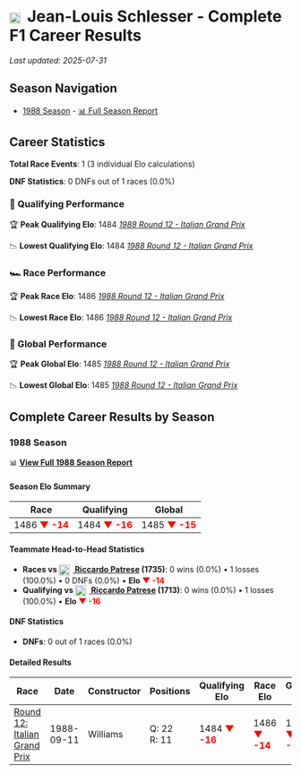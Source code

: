 # <img src="https://upload.wikimedia.org/wikipedia/commons/c/c3/Flag_of_France.svg" alt="France" width="20" height="auto" style="vertical-align: middle; margin-right: 5px;" onerror="this.outerHTML='🇫🇷'; this.style.marginRight='5px';"/> Jean-Louis Schlesser - Complete F1 Career Results

*Last updated: 2025-07-31*

## Season Navigation

- [1988 Season](#1988-season) - [📊 Full Season Report](../seasons/1988-season-report)

## Career Statistics

**Total Race Events**: 1 (3 individual Elo calculations)

**DNF Statistics**: 0 DNFs out of 1 races (0.0%)

### 🏁 Qualifying Performance

🏆 **Peak Qualifying Elo**: 1484
   *[1988 Round 12 - Italian Grand Prix](../seasons/1988-season-report#round-12-italian-grand-prix)*

📉 **Lowest Qualifying Elo**: 1484
   *[1988 Round 12 - Italian Grand Prix](../seasons/1988-season-report#round-12-italian-grand-prix)*

### 🏎️ Race Performance

🏆 **Peak Race Elo**: 1486
   *[1988 Round 12 - Italian Grand Prix](../seasons/1988-season-report#round-12-italian-grand-prix)*

📉 **Lowest Race Elo**: 1486
   *[1988 Round 12 - Italian Grand Prix](../seasons/1988-season-report#round-12-italian-grand-prix)*

### 🌟 Global Performance

🏆 **Peak Global Elo**: 1485
   *[1988 Round 12 - Italian Grand Prix](../seasons/1988-season-report#round-12-italian-grand-prix)*

📉 **Lowest Global Elo**: 1485
   *[1988 Round 12 - Italian Grand Prix](../seasons/1988-season-report#round-12-italian-grand-prix)*


## Complete Career Results by Season

### 1988 Season

📊 **[View Full 1988 Season Report](../seasons/1988-season-report)**

#### Season Elo Summary

| Race | Qualifying | Global |
|------|------------|--------|
| 1486 **<span style="color: red;">▼ -14</span>** | 1484 **<span style="color: red;">▼ -16</span>** | 1485 **<span style="color: red;">▼ -15</span>** |

#### Teammate Head-to-Head Statistics

- **Races vs [<img src="https://upload.wikimedia.org/wikipedia/commons/0/03/Flag_of_Italy.svg" alt="Italy" width="20" height="auto" style="vertical-align: middle; margin-right: 5px;" onerror="this.outerHTML='🇮🇹'; this.style.marginRight='5px';"/> Riccardo Patrese](riccardo-patrese) (1735)**: 0 wins (0.0%) • 1 losses (100.0%) • 0 DNFs (0.0%) • **Elo **<span style="color: red;">▼ -14</span>****
- **Qualifying vs [<img src="https://upload.wikimedia.org/wikipedia/commons/0/03/Flag_of_Italy.svg" alt="Italy" width="20" height="auto" style="vertical-align: middle; margin-right: 5px;" onerror="this.outerHTML='🇮🇹'; this.style.marginRight='5px';"/> Riccardo Patrese](riccardo-patrese) (1713)**: 0 wins (0.0%) • 1 losses (100.0%) • **Elo **<span style="color: red;">▼ -16</span>****


#### DNF Statistics

- **DNFs**: 0 out of 1 races (0.0%)

#### Detailed Results

| Race | Date | Constructor | Positions | Qualifying Elo | Race Elo | Global Elo | Teammate |
|------|------|-------------|-----------|----------------|----------|------------|----------|
| [Round 12: Italian Grand Prix](../seasons/1988-season-report#round-12-italian-grand-prix) | 1988-09-11 | Williams | Q: 22<br/>R: 11 | 1484 **<span style="color: red;">▼ -16</span>** | 1486 **<span style="color: red;">▼ -14</span>** | 1485 **<span style="color: red;">▼ -15</span>** | [<img src="https://upload.wikimedia.org/wikipedia/commons/0/03/Flag_of_Italy.svg" alt="Italy" width="20" height="auto" style="vertical-align: middle; margin-right: 5px;" onerror="this.outerHTML='🇮🇹'; this.style.marginRight='5px';"/> Riccardo Patrese](riccardo-patrese)<br/>Q: 10<br/>R: 7 |

